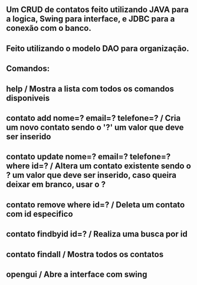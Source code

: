 ## Um CRUD de contatos feito utilizando JAVA para a logica, Swing para interface, e JDBC para a conexão com o banco.
## Feito utilizando o modelo DAO para organização.

## Comandos:
## help                                                    / Mostra a lista com todos os comandos disponiveis

## contato add nome=? email=? telefone=?                   / Cria um novo contato sendo o '?' um valor que deve ser inserido 
                            
## contato update nome=? email=? telefone=? where id=?     / Altera um contato existente sendo o ? um valor que deve ser inserido, caso queira deixar em branco, usar o ? 
                            
## contato remove where id=?                               / Deleta um contato com id especifico
                            
## contato findbyid id=?                                   / Realiza uma busca por id
                            
## contato findall                                         / Mostra todos os contatos

## opengui                                                 / Abre a interface com swing
